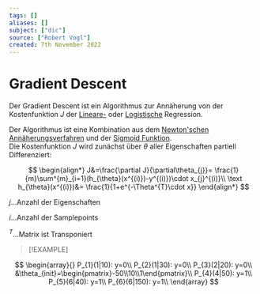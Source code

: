 ```yaml
---
tags: []
aliases: []
subject: ["dic"]
source: ["Robert Vogl"]
created: 7th November 2022
---
```


# Gradient Descent

Der Gradient Descent ist ein Algorithmus zur Annäherung von der Kostenfunktion $J$ der [Lineare-](Lineare%20Regression.md) oder [Logistische](Logistische%20Regression.md) Regression.

Der Algorithmus ist eine Kombination aus dem [Newton'schen Annäherungsverfahren](Newton'sches%20Näherungsverfahren.md) und der [Sigmoid Funktion](Sigmoid%20Funktion.md).  
Die Kostenfunktion $J$ wird zunächst über $\theta$ aller Eigenschaften partiell Differenziert:

$$
\begin{align*}
J&=\frac{\partial J}{\partial\theta_{j}}= \frac{1}{m}\sum^{m}_{i=1}(h_{\theta}(x^{(i)})-y^{(i)})\cdot x_{j}^{(i)}\\
\text
h_{\theta}(x^{(i)})&= \frac{1}{1+e^{-\Theta^{T}\cdot x}}
\end{align*}
$$

$j\dots$Anzahl der Eigenschaften

$i\dots$Anzahl der Samplepoints

$^{T}\dots$Matrix ist Transponiert

> [!EXAMPLE]

$$
\begin{array}{}
P_{1}(1|10): y=0\\
P_{2}(1|30): y=0\\
P_{3}(2|20): y=0\\
&\theta_{init}=\begin{pmatrix}-50\\10\\1\end{pmatrix}\\
P_{4}(4|50): y=1\\
P_{5}(6|40): y=1\\
P_{6}(6|150): y=1\\
\end{array}
$$